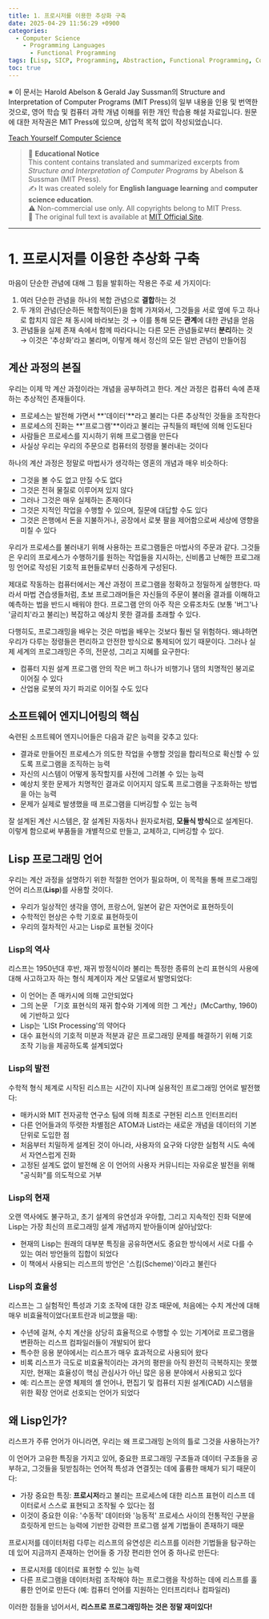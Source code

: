 ```yaml
---
title: 1. 프로시저를 이용한 추상화 구축
date: 2025-04-29 11:56:29 +0900
categories: 
  - Computer Science
    - Programming Languages
      - Functional Programming
tags: [Lisp, SICP, Programming, Abstraction, Functional Programming, Computer Science, Scheme, MIT]
toc: true
---
```


※ 이 문서는 Harold Abelson & Gerald Jay Sussman의 Structure and Interpretation of Computer Programs (MIT Press)의 일부 내용을 인용 및 번역한 것으로,
영어 학습 및 컴퓨터 과학 개념 이해를 위한 개인 학습용 해설 자료입니다.
원문에 대한 저작권은 MIT Press에 있으며, 상업적 목적 없이 작성되었습니다.

[Teach Yourself Computer Science](https://teachyourselfcs.com/)

> 📘 **Educational Notice**  
> This content contains translated and summarized excerpts from  
> *Structure and Interpretation of Computer Programs* by Abelson & Sussman (MIT Press).  
> ✍️ It was created solely for **English language learning** and **computer science education**.  
> ⚠️ Non-commercial use only. All copyrights belong to MIT Press.  
> 📖 The original full text is available at [MIT Official Site](https://mitpress.mit.edu/sites/default/files/sicp/full-text/book/book.html).

---

# 1. 프로시저를 이용한 추상화 구축

마음이 단순한 관념에 대해 그 힘을 발휘하는 작용은 주로 세 가지이다:
1. 여러 단순한 관념을 하나의 복합 관념으로 **결합**하는 것
2. 두 개의 관념(단순하든 복합적이든)을 함께 가져와서, 그것들을 서로 옆에 두고 하나로 합치지 않은 채 동시에 바라보는 것 → 이를 통해 모든 **관계**에 대한 관념을 얻음
3. 관념들을 실제 존재 속에서 함께 따라다니는 다른 모든 관념들로부터 **분리**하는 것 → 이것은 '추상화'라고 불리며, 이렇게 해서 정신의 모든 일반 관념이 만들어짐

## 계산 과정의 본질

우리는 이제 막 계산 과정이라는 개념을 공부하려고 한다. 계산 과정은 컴퓨터 속에 존재하는 추상적인 존재들이다.

- 프로세스는 발전해 가면서 **'데이터'**라고 불리는 다른 추상적인 것들을 조작한다
- 프로세스의 진화는 **'프로그램'**이라고 불리는 규칙들의 패턴에 의해 인도된다
- 사람들은 프로세스를 지시하기 위해 프로그램을 만든다
- 사실상 우리는 우리의 주문으로 컴퓨터의 정령을 불러내는 것이다

하나의 계산 과정은 정말로 마법사가 생각하는 영혼의 개념과 매우 비슷하다:
- 그것을 볼 수도 없고 만질 수도 없다
- 그것은 전혀 물질로 이루어져 있지 않다
- 그러나 그것은 매우 실제하는 존재이다
- 그것은 지적인 작업을 수행할 수 있으며, 질문에 대답할 수도 있다
- 그것은 은행에서 돈을 지불하거나, 공장에서 로봇 팔을 제어함으로써 세상에 영향을 미칠 수 있다

우리가 프로세스를 불러내기 위해 사용하는 프로그램들은 마법사의 주문과 같다. 그것들은 우리의 프로세스가 수행하기를 원하는 작업들을 지시하는, 신비롭고 난해한 프로그래밍 언어로 작성된 기호적 표현들로부터 신중하게 구성된다.

제대로 작동하는 컴퓨터에서는 계산 과정이 프로그램을 정확하고 정밀하게 실행한다. 따라서 마법 견습생들처럼, 초보 프로그래머들은 자신들의 주문이 불러올 결과를 이해하고 예측하는 법을 반드시 배워야 한다. 프로그램 안의 아주 작은 오류조차도 (보통 '버그'나 '글리치'라고 불리는) 복잡하고 예상치 못한 결과를 초래할 수 있다.

다행히도, 프로그래밍을 배우는 것은 마법을 배우는 것보다 훨씬 덜 위험하다. 왜냐하면 우리가 다루는 정령들은 편리하고 안전한 방식으로 통제되어 있기 때문이다. 그러나 실제 세계의 프로그래밍은 주의, 전문성, 그리고 지혜를 요구한다:
- 컴퓨터 지원 설계 프로그램 안의 작은 버그 하나가 비행기나 댐의 치명적인 붕괴로 이어질 수 있다
- 산업용 로봇의 자기 파괴로 이어질 수도 있다

## 소프트웨어 엔지니어링의 핵심

숙련된 소프트웨어 엔지니어들은 다음과 같은 능력을 갖추고 있다:
- 결과로 만들어진 프로세스가 의도한 작업을 수행할 것임을 합리적으로 확신할 수 있도록 프로그램을 조직하는 능력
- 자신의 시스템이 어떻게 동작할지를 사전에 그려볼 수 있는 능력
- 예상치 못한 문제가 치명적인 결과로 이어지지 않도록 프로그램을 구조화하는 방법을 아는 능력
- 문제가 실제로 발생했을 때 프로그램을 디버깅할 수 있는 능력

잘 설계된 계산 시스템은, 잘 설계된 자동차나 원자로처럼, **모듈식 방식**으로 설계된다. 이렇게 함으로써 부품들을 개별적으로 만들고, 교체하고, 디버깅할 수 있다.

## Lisp 프로그래밍 언어

우리는 계산 과정을 설명하기 위한 적절한 언어가 필요하며, 이 목적을 통해 프로그래밍 언어 리스프(**Lisp**)를 사용할 것이다.

- 우리가 일상적인 생각을 영어, 프랑스어, 일본어 같은 자연어로 표현하듯이
- 수학적인 현상은 수학 기호로 표현하듯이
- 우리의 절차적인 사고는 Lisp로 표현될 것이다

### Lisp의 역사

리스프는 1950년대 후반, 재귀 방정식이라 불리는 특정한 종류의 논리 표현식의 사용에 대해 사고하고자 하는 형식 체계이자 계산 모델로서 발명되었다:
- 이 언어는 존 매카시에 의해 고안되었다
- 그의 논문 「기호 표현식의 재귀 함수와 기계에 의한 그 계산」(McCarthy, 1960)에 기반하고 있다
- Lisp는 'LISt Processing'의 약어다
- 대수 표현식의 기호적 미분과 적분과 같은 프로그래밍 문제를 해결하기 위해 기호 조작 기능을 제공하도록 설계되었다

### Lisp의 발전

수학적 형식 체계로 시작된 리스프는 시간이 지나며 실용적인 프로그래밍 언어로 발전했다:
- 매카시와 MIT 전자공학 연구소 팀에 의해 최초로 구현된 리스프 인터프리터
- 다른 언어들과의 뚜렷한 차별점은 ATOM과 List라는 새로운 개념을 데이터의 기본 단위로 도입한 점
- 처음부터 치밀하게 설계된 것이 아니라, 사용자의 요구와 다양한 실험적 시도 속에서 자연스럽게 진화
- 고정된 설계도 없이 발전해 온 이 언어의 사용자 커뮤니티는 자유로운 발전을 위해 "공식화"를 의도적으로 거부

### Lisp의 현재

오랜 역사에도 불구하고, 초기 설계의 유연성과 우아함, 그리고 지속적인 진화 덕분에 Lisp는 가장 최신의 프로그래밍 설계 개념까지 받아들이며 살아남았다:
- 현재의 Lisp는 원래의 대부분 특징을 공유하면서도 중요한 방식에서 서로 다를 수 있는 여러 방언들의 집합이 되었다
- 이 책에서 사용되는 리스프의 방언은 '스킴(Scheme)'이라고 불린다

### Lisp의 효율성

리스프는 그 실험적인 특성과 기호 조작에 대한 강조 때문에, 처음에는 수치 계산에 대해 매우 비효율적이었다(포트란과 비교했을 때):
- 수년에 걸쳐, 수치 계산을 상당히 효율적으로 수행할 수 있는 기계어로 프로그램을 변환하는 리스프 컴파일러들이 개발되어 왔다
- 특수한 응용 분야에서는 리스프가 매우 효과적으로 사용되어 왔다
- 비록 리스프가 극도로 비효율적이라는 과거의 평판을 아직 완전히 극복하지는 못했지만, 현재는 효율성이 핵심 관심사가 아닌 많은 응용 분야에서 사용되고 있다
- 예: 리스프는 운영 체제의 셸 언어나, 편집기 및 컴퓨터 지원 설계(CAD) 시스템을 위한 확장 언어로 선호되는 언어가 되었다

## 왜 Lisp인가?

리스프가 주류 언어가 아니라면, 우리는 왜 프로그래밍 논의의 틀로 그것을 사용하는가?

이 언어가 고유한 특징을 가지고 있어, 중요한 프로그래밍 구조들과 데이터 구조들을 공부하고, 그것들을 뒷받침하는 언어적 특성과 연결짓는 데에 훌륭한 매체가 되기 때문이다:

- 가장 중요한 특징: **프로시저**라고 불리는 프로세스에 대한 리스프 표현이 리스프 데이터로서 스스로 표현되고 조작될 수 있다는 점
- 이것이 중요한 이유: '수동적' 데이터와 '능동적' 프로세스 사이의 전통적인 구분을 흐릿하게 만드는 능력에 기반한 강력한 프로그램 설계 기법들이 존재하기 때문

프로시저를 데이터처럼 다루는 리스프의 유연성은 리스프를 이러한 기법들을 탐구하는 데 있어 지금까지 존재하는 언어들 중 가장 편리한 언어 중 하나로 만든다:
- 프로시저를 데이터로 표현할 수 있는 능력
- 다른 프로그램을 데이터처럼 조작해야 하는 프로그램을 작성하는 데에 리스프를 훌륭한 언어로 만든다 (예: 컴퓨터 언어를 지원하는 인터프리터나 컴파일러)

이러한 점들을 넘어서서, **리스프로 프로그래밍하는 것은 정말 재미있다!**